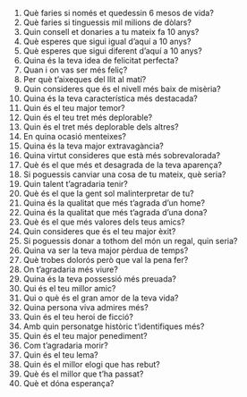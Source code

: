 1. Què faries si només et quedessin 6 mesos de vida?
2. Què faries si tinguessis mil milions de dòlars?
3. Quin consell et donaries a tu mateix fa 10 anys?
4. Què esperes que sigui igual d’aquí a 10 anys?
5. Què esperes que sigui diferent d’aquí a 10 anys?
6. Quina és la teva idea de felicitat perfecta?
7. Quan i on vas ser més feliç?
8. Per què t’aixeques del llit al matí?
9. Quin consideres que és el nivell més baix de misèria?
10. Quina és la teva característica més destacada?
11. Quin és el teu major temor?
12. Quin és el teu tret més deplorable?
13. Quin és el tret més deplorable dels altres?
14. En quina ocasió menteixes?
15. Quina és la teva major extravagància?
16. Quina virtut consideres que està més sobrevalorada?
17. Què és el que més et desagrada de la teva aparença?
18. Si poguessis canviar una cosa de tu mateix, què seria?
19. Quin talent t’agradaria tenir?
20. Què és el que la gent sol malinterpretar de tu?
21. Quina és la qualitat que més t’agrada d’un home?
22. Quina és la qualitat que més t’agrada d’una dona?
23. Què és el que més valores dels teus amics?
24. Quin consideres que és el teu major èxit?
25. Si poguessis donar a tothom del món un regal, quin seria?
26. Quina va ser la teva major pèrdua de temps?
27. Què trobes dolorós però que val la pena fer?
28. On t’agradaria més viure?
29. Quina és la teva possessió més preuada?
30. Qui és el teu millor amic?
31. Qui o què és el gran amor de la teva vida?
32. Quina persona viva admires més?
33. Quin és el teu heroi de ficció?
34. Amb quin personatge històric t’identifiques més?
35. Quin és el teu major penediment?
36. Com t’agradaria morir?
37. Quin és el teu lema?
38. Quin és el millor elogi que has rebut?
39. Què és el millor que t’ha passat?
40. Què et dóna esperança?
